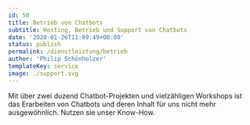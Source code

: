 ```yaml
---
id: 50
title: Betrieb von Chatbots
subtitle: Hosting, Betrieb und Support von Chatbots
date: '2020-01-26T11:09:49+00:00'
status: publish
permalink: /dienstleistung/betrieb
author: 'Philip Schönholzer'
templateKey: service
image: ./support.svg
---
```


Mit über zwei duzend Chatbot-Projekten und vielzähligen Workshops ist das Erarbeiten von Chatbots und deren Inhalt für uns nicht mehr ausgewöhnlich. Nutzen sie unser Know-How.
